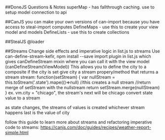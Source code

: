 ##DoneJS Questions & Notes
superMap - has fallthrough caching. use to setup model connection to api

##CanJS
you can make your own versions of can-import because you have access to steal-import
computes
DefineMaps - use this to create your view model and models
DefineLists - use this to create collections

##StealJS
@loader

##Streams
Change side effects and imperative logic in list.js to streams
Use can-define-stream-kefir, npm install --save
import plugin in list.js which gives canDefineStream mixin where you can call it with the 
view model (canDefineStream(ViewModel))
This allows you to define the city to a composite if the city is set
  give city a stream propery/method that returns a stream
  stream: function(setStream) {
    var nullStream = this.toStream('.state').mape(()=>null)
    //this creates a null stream
    //return merge of setStream with the nullstream
    return setStream.merge(nullStream)
  }
  ex. vm.city = "chicago", the stream's next will be chicago
  convert state value to a stream

as state changes, the streams of values is created
whichever stream happens last is the value of city

follow this guide to learn more about streams and refactoring imperative code to streams: https://canjs.com/doc/guides/recipes/weather-report-simple.html

